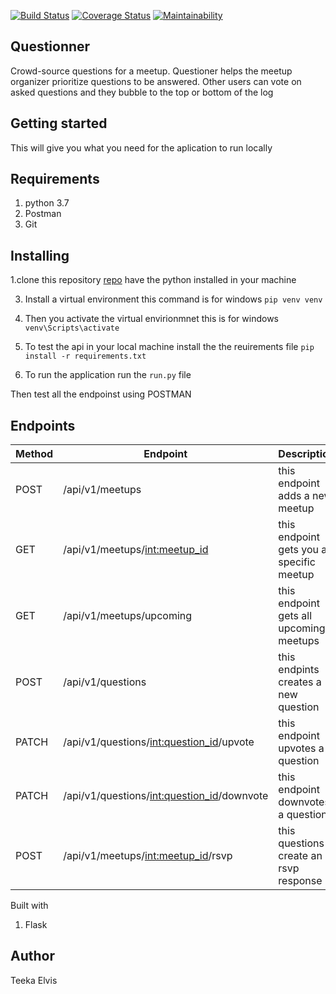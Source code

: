 
[![Build Status](https://travis-ci.com/teekize/Questionner.svg?branch=develope)](https://travis-ci.com/teekize/Questionner)
[![Coverage Status](https://coveralls.io/repos/github/teekize/Questionner/badge.svg?branch=develope)](https://coveralls.io/github/teekize/Questionner?branch=develope)
[![Maintainability](https://api.codeclimate.com/v1/badges/bae695f936d43d643a98/maintainability)](https://codeclimate.com/github/teekize/Questionner/maintainability)

## Questionner

Crowd-source questions for a meetup. Questioner helps the meetup organizer prioritize questions to be answered. Other users can vote on asked questions and they bubble to the top or bottom of the log

## Getting started
This will give you what you need for the aplication to run locally

## Requirements

1. python 3.7
2. Postman
3. Git

## Installing 
 1.clone this repository
 [repo](https://github.com/teekize/Questionner.git)
 have the python installed in your machine
 
 3. Install a virtual environment
 this command is for windows
 `pip venv venv`

 4. Then you activate the virtual envirionmnet
 this is for windows
 `venv\Scripts\activate`

 5. To test the api in your local machine
 install the the reuirements file 
 `pip install -r requirements.txt`

 6. To run the application 
 run the `run.py` file 

 Then test all the endpoinst using POSTMAN
## Endpoints
 | Method  	|   Endpoint	                            |  Description 	    |
|---	    |---	                                    |---	            |
|  POST 	| /api/v1/meetups  	                        |   this endpoint adds a new meetup	    |   
|   GET	    | /api/v1/meetups/<int:meetup_id>           |   this endpoint gets you a specific meetup	|
|  GET 	    | /api/v1/meetups/upcoming	                |   this endpoint gets all upcoming meetups	|
|  POST	    | /api/v1/questions	                        |   this endpints creates a new question	|
|  PATCH 	| /api/v1/questions/<int:question_id>/upvote|   this endpoint upvotes a question	|
|  PATCH 	| /api/v1/questions/<int:question_id>/downvote|  this endpoint  downvotes a question	|
|  POST 	| /api/v1/meetups/<int:meetup_id>/rsvp 	      |   this questions create an rsvp response	|

Built with
1. Flask

## Author 
Teeka Elvis
